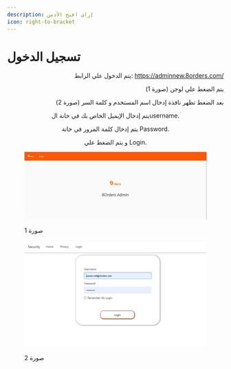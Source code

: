 ```yaml
---
description: إزاي افتح الأدمن
icon: right-to-bracket
---
```


# تسجيل الدخول

<p align="right">يتم الدخول علي الرابط: <a href="https://adminnew.8orders.com/">https://adminnew.8orders.com/</a></p>

<p align="right">يتم الضغط علي لوجن (صورة 1)</p>

<p align="right">بعد الضغط تظهر نافذة إدخال اسم المستخدم و كلمة السر (صورة 2)</p>

<p align="center">يتم إدخال الإيميل الخاص بك في خانة الusername.</p>

<p align="center">يتم إدخال كلمة المرور في خانة Password.</p>

<p align="center">و يتم الضغط علي Login.</p>

<figure><img src="../../.gitbook/assets/Login.jpg" alt=""><figcaption><p>صورة 1</p></figcaption></figure>

<figure><img src="../../.gitbook/assets/Login 2.jpg" alt=""><figcaption><p>صورة 2</p></figcaption></figure>
